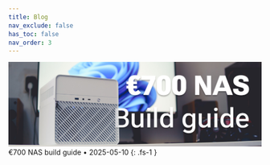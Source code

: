 ```yaml
---
title: Blog
nav_exclude: false
has_toc: false
nav_order: 3
---
```


[![](700-nas-build-guide/header_1200px.jpg)](700-nas-build-guide)
€700 NAS build guide • 2025-05-10
{: .fs-1 }